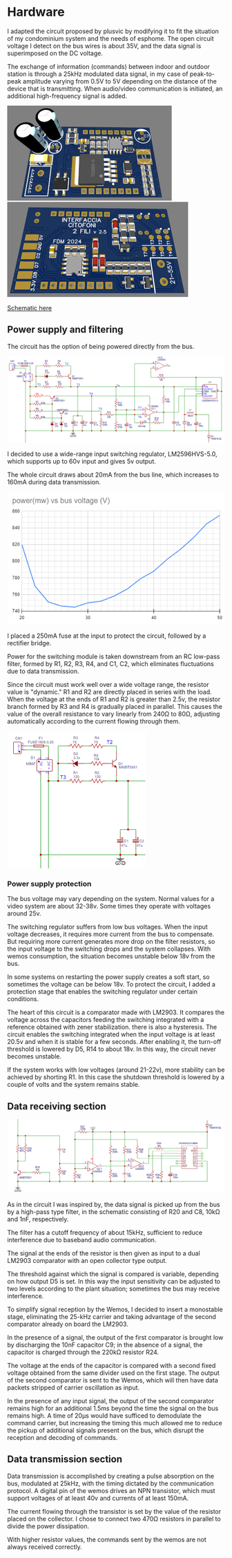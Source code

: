 # Hardware

I adapted the circuit proposed by plusvic by modifying it to fit the situation of my condominium system and the needs of esphome.
The open circuit voltage I detect on the bus wires is about 35V, and the data signal is superimposed on the DC voltage.

The exchange of information (commands) between indoor and outdoor station is through a 25kHz modulated data signal, in my case of peak-to-peak amplitude varying from 0.5V to 5V depending on the distance of the device that is transmitting.
When audio/video communication is initiated, an additional high-frequency signal is added.

![render](/images/render_fronte.png) ![render2](/images/render_retro.png)

[Schematic here](schematic_2.5.pdf)

## Power supply and filtering

The circuit has the option of being powered directly from the bus.

![power](images/power.png)

I decided to use a wide-range input switching regulator, LM2596HVS-5.0, which supports up to 60v input and gives 5v output.

The whole circuit draws about 20mA from the bus line, which increases to 160mA during data transmission.

![consumo](images/consumo.png)

I placed a 250mA fuse at the input to protect the circuit, followed by a rectifier bridge.

Power for the switching module is taken downstream from an RC low-pass filter, formed by R1, R2, R3, R4, and C1, C2, which eliminates fluctuations due to data transmission. 

Since the circuit must work well over a wide voltage range, the resistor value is "dynamic."
R1 and R2 are directly placed in series with the load.
When the voltage at the ends of R1 and R2 is greater than 2.5v, the resistor branch formed by R3 and R4 is gradually placed in parallel.
This causes the value of the overall resistance to vary linearly from 240Ω to 80Ω, adjusting automatically according to the current flowing through them.

![power_filtering.png](images/power_filtering.png)

### Power supply protection

The bus voltage may vary depending on the system.
Normal values for a video system are about 32-38v.
Some times they operate with voltages around 25v.

The switching regulator suffers from low bus voltages.
When the input voltage decreases, it requires more current from the bus to compensate.
But requiring more current generates more drop on the filter resistors, so the input voltage to the switching drops and the system collapses.
With wemos consumption, the situation becomes unstable below 18v from the bus.
 
In some systems on restarting the power supply creates a soft start, so sometimes the voltage can be below 18v.
To protect the circuit, I added a protection stage that enables the switching regulator under certain conditions.

The heart of this circuit is a comparator made with LM2903. It compares the voltage across the capacitors feeding the switching integrated with a reference obtained with zener stabilization. there is also a hysteresis. The circuit enables the switching integrated when the input voltage is at least 20.5v and when it is stable for a few seconds.
After enabling it, the turn-off threshold is lowered by D5, R14 to about 18v.
In this way, the circuit never becomes unstable.

If the system works with low voltages (around 21-22v), more stability can be achieved by shorting R1.
In this case the shutdown threshold is lowered by a couple of volts and the system remains stable.

## Data receiving section

![rx](images/rx.png)

As in the circuit I was inspired by, the data signal is picked up from the bus by a high-pass type filter, in the schematic consisting of R20 and C8, 10kΩ and 1nF, respectively.

The filter has a cutoff frequency of about 15kHz, sufficient to reduce interference due to baseband audio communication.

The signal at the ends of the resistor is then given as input to a dual LM2903 comparator with an open collector type output.

The threshold against which the signal is compared is variable, depending on how output D5 is set.
In this way the input sensitivity can be adjusted to two levels according to the plant situation; sometimes the bus may receive interference.

To simplify signal reception by the Wemos, I decided to insert a monostable stage, eliminating the 25-kHz carrier and taking advantage of the second comparator already on board the LM2903.

In the presence of a signal, the output of the first comparator is brought low by discharging the 10nF capacitor C9; in the absence of a signal, the capacitor is charged through the 220kΩ resistor R24.

The voltage at the ends of the capacitor is compared with a second fixed voltage obtained from the same divider used on the first stage.
The output of the second comparator is sent to the Wemos, which will then have data packets stripped of carrier oscillation as input.

In the presence of any input signal, the output of the second comparator remains high for an additional 1.5ms beyond the time the signal on the bus remains high.
A time of 20µs would have sufficed to demodulate the command carrier, but increasing the timing this much allowed me to reduce the pickup of additional signals present on the bus, which disrupt the reception and decoding of commands.

## Data transmission section

Data transmission is accomplished by creating a pulse absorption on the bus, modulated at 25kHz, with the timing dictated by the communication protocol.
A digital pin of the wemos drives an NPN transistor, which must support voltages of at least 40v and currents of at least 150mA.

The current flowing through the transistor is set by the value of the resistor placed on the collector.
I chose to connect two 470Ω resistors in parallel to divide the power dissipation.

With higher resistor values, the commands sent by the wemos are not always received correctly.


